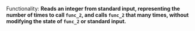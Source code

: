 Functionality: **Reads an integer from standard input, representing the number of times to call `func_2`, and calls `func_2` that many times, without modifying the state of `func_2` or standard input.**